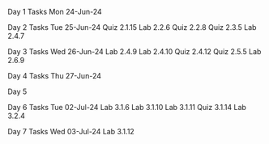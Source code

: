 Day 1 Tasks Mon 24-Jun-24

Day 2 Tasks Tue 25-Jun-24
  Quiz 2.1.15
  Lab 2.2.6
  Quiz 2.2.8
  Quiz 2.3.5
  Lab 2.4.7

Day 3 Tasks Wed 26-Jun-24
  Lab 2.4.9
  Lab 2.4.10
  Quiz 2.4.12
  Quiz 2.5.5
  Lab 2.6.9

Day 4 Tasks Thu 27-Jun-24

Day 5

Day 6 Tasks Tue 02-Jul-24 
  Lab 3.1.6
  Lab 3.1.10
  Lab 3.1.11
  Quiz 3.1.14
  Lab 3.2.4

  Day 7 Tasks Wed 03-Jul-24
    Lab 3.1.12
  
